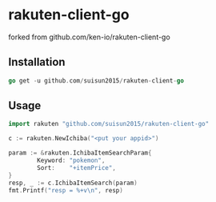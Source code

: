 rakuten-client-go
==================
forked from github.com/ken-io/rakuten-client-go
## Installation

```go
go get -u github.com/suisun2015/rakuten-client-go
```

## Usage

```go
import rakuten "github.com/suisun2015/rakuten-client-go"
```

```go
c := rakuten.NewIchiba("<put your appid>")

param := &rakuten.IchibaItemSearchParam{
        Keyword: "pokemon",
        Sort:    "+itemPrice",
}
resp, _ := c.IchibaItemSearch(param)
fmt.Printf("resp = %+v\n", resp)
```

